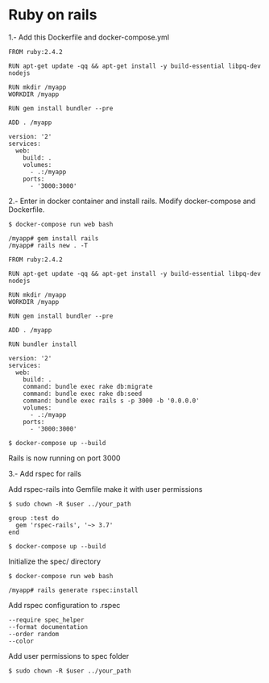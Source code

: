 # Ruby on rails

1.- Add this Dockerfile and docker-compose.yml

```
FROM ruby:2.4.2

RUN apt-get update -qq && apt-get install -y build-essential libpq-dev nodejs

RUN mkdir /myapp
WORKDIR /myapp

RUN gem install bundler --pre

ADD . /myapp
```

```
version: '2'
services:
  web:
    build: .
    volumes:
      - .:/myapp
    ports:
      - '3000:3000'
```

2.- Enter in docker container and install rails. Modify docker-compose and Dockerfile.

`$ docker-compose run web bash`

```
/myapp# gem install rails
/myapp# rails new . -T
```

```
FROM ruby:2.4.2

RUN apt-get update -qq && apt-get install -y build-essential libpq-dev nodejs

RUN mkdir /myapp
WORKDIR /myapp

RUN gem install bundler --pre

ADD . /myapp

RUN bundler install
```

```
version: '2'
services:
  web:
    build: .
    command: bundle exec rake db:migrate
    command: bundle exec rake db:seed
    command: bundle exec rails s -p 3000 -b '0.0.0.0'
    volumes:
      - .:/myapp
    ports:
      - '3000:3000'
```

`$ docker-compose up --build`

Rails is now running on port 3000

3.- Add rspec for rails

Add rspec-rails into Gemfile make it with user permissions

`$ sudo chown -R $user ../your_path`

```
group :test do
  gem 'rspec-rails', '~> 3.7'
end
```

`$ docker-compose up --build`

Initialize the spec/ directory

`$ docker-compose run web bash`

`/myapp# rails generate rspec:install`

Add rspec configuration to .rspec

```
--require spec_helper
--format documentation
--order random
--color
```

Add user permissions to spec folder

`$ sudo chown -R $user ../your_path`
